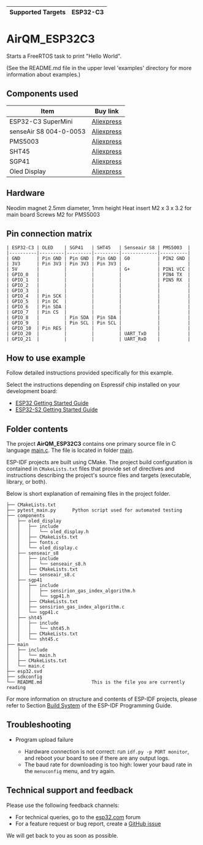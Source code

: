 | Supported Targets | ESP32-C3 |
| ----------------- | -------- |

# AirQM_ESP32C3

Starts a FreeRTOS task to print "Hello World".

(See the README.md file in the upper level 'examples' directory for more information about examples.)

## Components used

|Item                       |Buy link                                                               |
|---------------------------|-----------------------------------------------------------------------|
| ESP32-C3 SuperMini        | [Aliexpress](https://www.aliexpress.com/item/1005006451672646.html)   |
| senseAir S8 004-0-0053    | [Aliexpress](https://www.aliexpress.com/item/1005005225848074.html)   |
| PMS5003                   | [Aliexpress](https://www.aliexpress.com/item/1005005967735332.html)   |
| SHT45                     | [Aliexpress](https://www.aliexpress.com/item/1005003742319869.html)   |
| SGP41                     | [Aliexpress](https://www.aliexpress.com/item/4000037083952.html)      |
| Oled Display              | [Aliexpress](https://www.aliexpress.com/item/32950307344.html)        |

## Hardware
Neodim magnet 2.5mm diameter, 1mm height
Heat insert M2 x 3 x 3.2 for main board
Screws M2 for PMS5003

## Pin connection matrix

```
| ESP32-C3 | OLED    | SGP41   | SHT45   | Senseair S8 | PMS5003  |
|----------|---------|---------|---------|-------------|----------|
| GND      | Pin GND | Pin GND | Pin GND | G0          | PIN2 GND |
| 3V3      | Pin 3V3 | Pin 3V3 | Pin 3V3 |             |          |
| 5V       |         |         |         | G+          | PIN1 VCC |
| GPIO_0   |         |         |         |             | PIN4 TX  |
| GPIO_1   |         |         |         |             | PIN5 RX  |
| GPIO_2   |         |         |         |             |          |
| GPIO_3   |         |         |         |             |          |
| GPIO_4   | Pin SCK |         |         |             |          |
| GPIO_5   | Pin DC  |         |         |             |          |
| GPIO_6   | Pin SDA |         |         |             |          |
| GPIO_7   | Pin CS  |         |         |             |          |
| GPIO_8   |         | Pin SDA | Pin SDA |             |          |
| GPIO_9   |         | Pin SCL | Pin SCL |             |          |
| GPIO_10  | Pin RES |         |         |             |          |
| GPIO_20  |         |         |         | UART_TxD    |          |
| GPIO_21  |         |         |         | UART_RxD    |          |
```

## How to use example

Follow detailed instructions provided specifically for this example.

Select the instructions depending on Espressif chip installed on your development board:

- [ESP32 Getting Started Guide](https://docs.espressif.com/projects/esp-idf/en/stable/get-started/index.html)
- [ESP32-S2 Getting Started Guide](https://docs.espressif.com/projects/esp-idf/en/latest/esp32s2/get-started/index.html)


## Folder contents

The project **AirQM_ESP32C3** contains one primary source file in C language [main.c](main/main.c). The file is located in folder [main](main).

ESP-IDF projects are built using CMake. The project build configuration is contained in `CMakeLists.txt` files that provide set of directives and instructions describing the project's source files and targets (executable, library, or both).

Below is short explanation of remaining files in the project folder.

```
├── CMakeLists.txt
├── pytest_main.py      Python script used for automated testing
├── components
│   ├── oled_display
│   │   ├── include
│   │   │   └── oled_display.h
│   │   ├── CMakeLists.txt
│   │   ├── fonts.c
│   │   └── oled_display.c
│   ├── senseair_s8
│   │   ├── include
│   │   │   └── senseair_s8.h
│   │   ├── CMakeLists.txt
│   │   └── senseair_s8.c
│   ├── sgp41
│   │   ├── include
│   │   │   ├── sensirion_gas_index_algorithm.h
│   │   │   └── sgp41.h
│   │   ├── CMakeLists.txt
│   │   ├── sensirion_gas_index_algorithm.c
│   │   └── sgp41.c
│   ├── sht45
│   │   ├── include
│   │   │   └── sht45.h
│   │   ├── CMakeLists.txt
│   │   └── sht45.c
├── main
│   ├── include
│   │   └── main.h
│   ├── CMakeLists.txt
│   └── main.c
├── esp32.svd
├── sdkconfig
└── README.md                  This is the file you are currently reading
```

For more information on structure and contents of ESP-IDF projects, please refer to Section [Build System](https://docs.espressif.com/projects/esp-idf/en/latest/esp32/api-guides/build-system.html) of the ESP-IDF Programming Guide.

## Troubleshooting

* Program upload failure

    * Hardware connection is not correct: run `idf.py -p PORT monitor`, and reboot your board to see if there are any output logs.
    * The baud rate for downloading is too high: lower your baud rate in the `menuconfig` menu, and try again.

## Technical support and feedback

Please use the following feedback channels:

* For technical queries, go to the [esp32.com](https://esp32.com/) forum
* For a feature request or bug report, create a [GitHub issue](https://github.com/espressif/esp-idf/issues)

We will get back to you as soon as possible.
